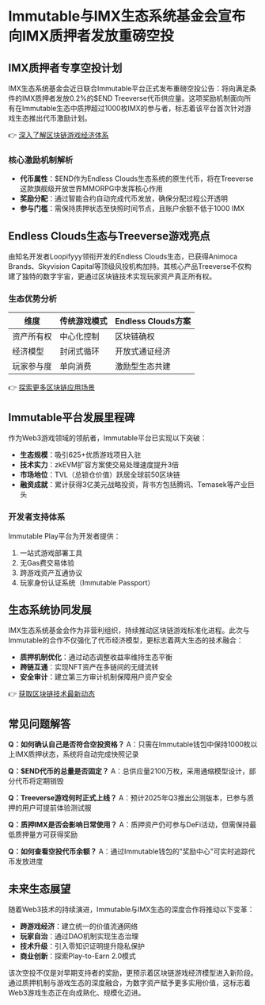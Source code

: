 # Immutable与IMX生态系统基金会宣布向IMX质押者发放重磅空投

## IMX质押者专享空投计划
IMX生态系统基金会近日联合Immutable平台正式发布重磅空投公告：将向满足条件的IMX质押者发放0.2%的$END Treeverse代币供应量。这项奖励机制面向所有在Immutable生态中质押超过1000枚IMX的参与者，标志着该平台首次针对游戏生态推出代币激励计划。

👉 [深入了解区块链游戏经济体系](https://bit.ly/okx_welcome)

### 核心激励机制解析
- **代币属性**：$END作为Endless Clouds生态系统的原生代币，将在Treeverse这款旗舰级开放世界MMORPG中发挥核心作用
- **奖励分配**：通过智能合约自动完成代币发放，确保分配过程公开透明
- **参与门槛**：需保持质押状态至快照时间节点，且账户余额不低于1000 IMX

## Endless Clouds生态与Treeverse游戏亮点
由知名开发者Loopifyyy领衔开发的Endless Clouds生态，已获得Animoca Brands、Skyvision Capital等顶级风投机构加持。其核心产品Treeverse不仅构建了独特的数字宇宙，更通过区块链技术实现玩家资产真正所有权。

### 生态优势分析
| 维度         | 传统游戏模式       | Endless Clouds方案      |
|--------------|------------------|-----------------------|
| 资产所有权   | 中心化控制       | 区块链确权           |
| 经济模型     | 封闭式循环       | 开放式通证经济       |
| 玩家参与度   | 单向消费         | 激励型生态共建       |

👉 [探索更多区块链应用场景](https://bit.ly/okx_welcome)

## Immutable平台发展里程碑
作为Web3游戏领域的领航者，Immutable平台已实现以下突破：
- **生态规模**：吸引625+优质游戏项目入驻
- **技术实力**：zkEVM扩容方案使交易处理速度提升3倍
- **市场地位**：TVL（总锁仓价值）跃居全球前50区块链
- **融资成就**：累计获得3亿美元战略投资，背书方包括腾讯、Temasek等产业巨头

### 开发者支持体系
Immutable Play平台为开发者提供：
1. 一站式游戏部署工具
2. 无Gas费交易体验
3. 跨游戏资产互通协议
4. 玩家身份认证系统（Immutable Passport）

## 生态系统协同发展
IMX生态系统基金会作为非营利组织，持续推动区块链游戏标准化进程。此次与Immutable的合作不仅强化了代币经济模型，更标志着两大生态的技术融合：
- **质押机制优化**：通过动态调整收益率维持生态平衡
- **跨链互通**：实现NFT资产在多链间的无缝流转
- **安全审计**：建立第三方审计机制保障用户资产安全

👉 [获取区块链技术最新动态](https://bit.ly/okx_welcome)

## 常见问题解答

**Q：如何确认自己是否符合空投资格？**
A：只需在Immutable钱包中保持1000枚以上IMX质押状态，系统将自动完成快照记录

**Q：$END代币的总量是否固定？**
A：总供应量2100万枚，采用通缩模型设计，部分代币将定期销毁

**Q：Treeverse游戏何时正式上线？**
A：预计2025年Q3推出公测版本，已参与质押的用户可提前体验测试服

**Q：质押IMX是否会影响日常使用？**
A：质押资产仍可参与DeFi活动，但需保持最低质押量方可获得奖励

**Q：如何查看空投代币余额？**
A：通过Immutable钱包的"奖励中心"可实时追踪代币发放进度

## 未来生态展望
随着Web3技术的持续演进，Immutable与IMX生态的深度合作将推动以下变革：
- **跨游戏经济**：建立统一的价值流通网络
- **玩家自治**：通过DAO机制实现生态治理
- **技术升级**：引入零知识证明提升隐私保护
- **商业创新**：探索Play-to-Earn 2.0模式

该次空投不仅是对早期支持者的奖励，更预示着区块链游戏经济模型进入新阶段。通过质押机制与游戏生态的深度融合，为数字资产赋予更多实用价值，这标志着Web3游戏生态正在向成熟化、规模化迈进。